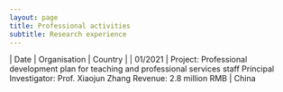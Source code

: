 ```yaml
---
layout: page
title: Professional activities
subtitle: Research experience
---
```


| Date | Organisation | Country | 
| 01/2021 | Project: Professional development plan for teaching and professional services staff 
            Principal Investigator: Prof. Xiaojun Zhang 
            Revenue: 2.8 million RMB | China
